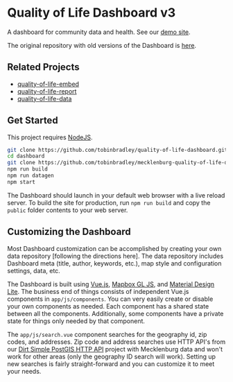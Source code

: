 # Quality of Life Dashboard v3

A dashboard for community data and health. See our [demo site]().

The original repository with old versions of the Dashboard is [here](https://github.com/tobinbradley/Mecklenburg-County-Quality-of-Life-Dashboard).

## Related Projects

*   [quality-of-life-embed](https://github.com/tobinbradley/quality-of-life-embed)
*   [quality-of-life-report](https://github.com/tobinbradley/quality-of-life-report)
*   [quality-of-life-data](https://github.com/tobinbradley/mecklenburg-quality-of-life-data)

## Get Started

This project requires [NodeJS](https://nodejs.org).

```bash
git clone https://github.com/tobinbradley/quality-of-life-dashboard.git dashboard
cd dashboard
git clone https://github.com/tobinbradley/mecklenburg-quality-of-life-data.git data
npm run build
npm run datagen
npm start
```

The Dashboard should launch in your default web browser with a live reload server. To build the site for production, run `npm run build` and copy the `public` folder contents to your web server.

## Customizing the Dashboard

Most Dashboard customization can be accomplished by creating your own data repository [following the directions here]. The data repository includes Dashboard meta (title, author, keywords, etc.), map style and configuration settings, data, etc.

The Dashboard is built using [Vue.js](http://vuejs.org/), [Mapbox GL JS](https://www.mapbox.com/mapbox-gl-js/api/), and [Material Design Lite](https://getmdl.io/). The business end of things consists of independent Vue.js components in `app/js/components`. You can very easily create or disable your own components as needed. Each component has a shared state between all the components. Additionally, some components have a private state for things only needed by that component.

The `app/js/search.vue` component searches for the geography id, zip codes, and addresses. Zip code and address searches use HTTP API's from our [Dirt Simple PostGIS HTTP API](https://github.com/tobinbradley/dirt-simple-postgis-http-api) project with Mecklenburg data and won't work for other areas (only the geography ID search will work). Setting up new searches is fairly straight-forward and you can customize it to meet your needs.
